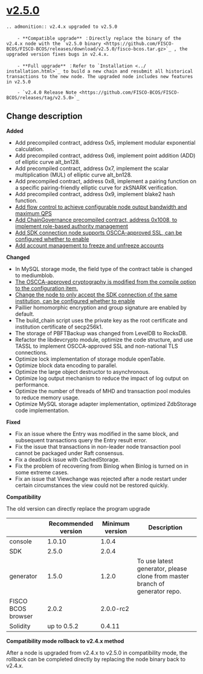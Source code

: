 # [v2.5.0](https://github.com/FISCO-BCOS/FISCO-BCOS/releases/tag/v2.5.0)

```eval_rst
.. admonition:: v2.4.x upgraded to v2.5.0

    - **Compatible upgrade** ：Directly replace the binary of the v2.4.x node with the `v2.5.0 binary <https://github.com/FISCO-BCOS/FISCO-BCOS/releases/download/v2.5.0/fisco-bcos.tar.gz>`_ , the upgraded version fixes bugs in v2.4.x.

    - **Full upgrade** ：Refer to `Installation <../ installation.html>`_ to build a new chain and resubmit all historical transactions to the new node. The upgraded node includes new features in v2.5.0

    - `v2.4.0 Release Note <https://github.com/FISCO-BCOS/FISCO-BCOS/releases/tag/v2.5.0>`_
```

## Change description

**Added**

- Add precompiled contract, address 0x5, implement modular exponential calculation.
- Add precompiled contract, address 0x6, implement point addition (ADD) of elliptic curve alt_bn128.
- Add precompiled contract, address 0x7, implement the scalar multiplication (MUL) of elliptic curve alt_bn128.
- Add precompiled contract, address 0x8, implement a pairing function on a specific pairing-friendly elliptic curve for zkSNARK verification.
- Add precompiled contract, address 0x9, implement blake2 hash function.
- [Add flow control to achieve configurable node output bandwidth and maximum QPS](../design/features/flow_control.md)
- [Add ChainGovernance precompiled contract, address 0x1008, to implement role-based authority management](../design/security_control/chain_governance.md)
- [Add SDK connection node supports OSCCA-approved SSL, can be configured whether to enable](../manual/configuration.html#id10)
- [Add account management to freeze and unfreeze accounts](../design/features/account_management.md)

**Changed**

- In MySQL storage mode, the field type of the contract table is changed to mediumblob.
- [The OSCCA-approved cryptography is modified from the compile option to the configuration item.](../manual/configuration.html#id10)
- [Change the node to only accept the SDK connection of the same institution, can be configured whether to enable](../manual/configuration.html#p2p)
- Paillier homomorphic encryption and group signature are enabled by default.
- The build_chain script uses the private key as the root certificate and institution certificate of secp256k1.
- The storage of PBFTBackup was changed from LevelDB to RocksDB.
- Refactor the libdevcrypto module, optimize the code structure, and use TASSL to implement OSCCA-approved SSL and non-national TLS connections.
- Optimize lock implementation of storage module openTable.
- Optimize block data encoding to parallel.
- Optimize the large object destructor to asynchronous.
- Optimize log output mechanism to reduce the impact of log output on performance.
- Optimize the number of threads of MHD and transaction pool modules to reduce memory usage.
- Optimize MySQL storage adapter implementation, optimized ZdbStorage code implementation.

**Fixed**

- Fix an issue where the Entry was modified in the same block, and subsequent transactions query the Entry result error.
- Fix the issue that transactions in non-leader node transaction pool cannot be packaged under Raft consensus.
- Fix a deadlock issue with CachedStorage.
- Fix the problem of recovering from Binlog when Binlog is turned on in some extreme cases.
- Fix an issue that Viewchange was rejected after a node restart under certain circumstances the view could not be restored quickly.

**Compatibility**

The old version can directly replace the program upgrade


|                    | Recommended version | Minimum version | Description                                                  |
| ------------------ | ------------------- | --------------- | ------------------------------------------------------------ |
| console            | 1.0.10              | 1.0.4           |                                                              |
| SDK                | 2.5.0               | 2.0.4           |                                                              |
| generator          | 1.5.0               | 1.2.0           | To use latest generator, please clone from master branch of generator repo. |
| FISCO BCOS browser | 2.0.2               | 2.0.0-rc2       |                                                              |
| Solidity           | up to 0.5.2         | 0.4.11          |                                                              |

**Compatibility mode rollback to v2.4.x method**

After a node is upgraded from v2.4.x to v2.5.0 in compatibility mode, the rollback can be completed directly by replacing the node binary back to v2.4.x.

